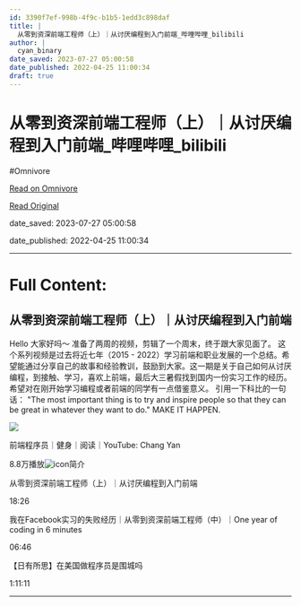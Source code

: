 ```yaml
---
id: 3390f7ef-998b-4f9c-b1b5-1edd3c898daf
title: |
  从零到资深前端工程师（上）｜从讨厌编程到入门前端_哔哩哔哩_bilibili
author: |
  cyan_binary
date_saved: 2023-07-27 05:00:58
date_published: 2022-04-25 11:00:34
draft: true
---
```


# 从零到资深前端工程师（上）｜从讨厌编程到入门前端_哔哩哔哩_bilibili
#Omnivore

[Read on Omnivore](https://omnivore.app/me/https-b-23-tv-q-3-muq-8-e-18996945ec2)

[Read Original](https://b23.tv/q3muq8E)

date_saved: 2023-07-27 05:00:58

date_published: 2022-04-25 11:00:34

--- 

# Full Content: 

## 从零到资深前端工程师（上）｜从讨厌编程到入门前端

Hello 大家好吗～ 准备了两周的视频，剪辑了一个周末，终于跟大家见面了。 这个系列视频是过去将近七年（2015 - 2022）学习前端和职业发展的一个总结。希望能通过分享自己的故事和经验教训，鼓励到大家。这一期是关于自己如何从讨厌编程，到接触、学习，喜欢上前端，最后大三暑假找到国内一份实习工作的经历。希望对在刚开始学习编程或者前端的同学有一点借鉴意义。 引用一下科比的一句话： "The most important thing is to try and inspire people so that they can be great in whatever they want to do." MAKE IT HAPPEN.

![](https://proxy-prod.omnivore-image-cache.app/0x0,st-Um--fqLC5DuoL3QxVOPsoHLNIdS9xS6tBDbcDhmv8/https://s1.hdslb.com/bfs/static/jinkela/long/images/eva.png)

前端程序员｜健身｜阅读｜YouTube: Chang Yan 

8.8万播放![icon](https://proxy-prod.omnivore-image-cache.app/0x0,sWY5JZsyABUtSaVPH2u7qlC7SFVQOyVBZ0I1bDTEslDg/https://s1.hdslb.com/bfs/static/jinkela/video/asserts/ic_info.svg)简介

 从零到资深前端工程师（上）｜从讨厌编程到入门前端

 18:26

 我在Facebook实习的失败经历｜从零到资深前端工程师（中）｜One year of coding in 6 minutes

 06:46

 【日有所思】在美国做程序员是围城吗

 1:11:11

---

